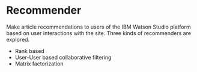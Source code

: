 # Recommender

Make article recommendations to users of the IBM Watson Studio platform based on user interactions with the site. Three kinds of recommenders are explored.
- Rank based
- User-User based collaborative filtering
- Matrix factorization
